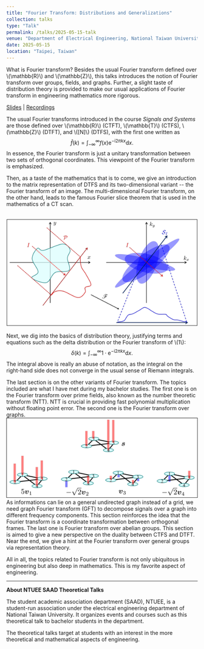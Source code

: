 ```yaml
---
title: "Fourier Transform: Distributions and Generalizations"
collection: talks
type: "Talk"
permalink: /talks/2025-05-15-talk
venue: "Department of Electrical Engineering, National Taiwan University"
date: 2025-05-15
location: "Taipei, Taiwan"
---
```


What is Fourier transform? Besides the usual Fourier transform defined over \\(\mathbb{R}\\) and \\(\mathbb{Z}\\), this talks introduces the notion of Fourier transform over groups, fields, and graphs. Further, a slight taste of distribution theory is provided to make our usual applications of Fourier transform in engineering mathematics more rigorous. 

[Slides](https://github.com/WenPerng/EESAAD_slides/blob/main/Fourier%20Transform%20Distributions%20and%20Generalizations%202025%20%5Bwritten%5D.pdf) | 
[Recordings](https://youtu.be/Jql1E0A5E70)

The usual Fourier transforms introduced in the course *Signals and Systems* are those defined over \\(\mathbb{R}\\) (CTFT), \\(\mathbb{T}\\) (CTFS), \\(\mathbb{Z}\\) (DTFT), and \\([N]\\) (DTFS), with the first one written as
$$\hat{f}(k) = \int_{-\infty}^{\infty} f(x) \mathrm{e}^{-\mathrm{i} 2\pi kx} \mathrm{d}x .$$
In essence, the Fourier transform is just a unitary transformation between two sets of orthogonal coordinates. This viewpoint of the Fourier transform is emphasized.

Then, as a taste of the mathematics that is to come, we give an introduction to the matrix representation of DTFS and its two-dimensional variant -- the Fourier transform of an image. The multi-dimensional Fourier transform, on the other hand, leads to the famous Fourier slice theorem that is used in the mathematics of a CT scan.

<br/><img src='/images/talk/2025-05-15-Fourier-slice.png'>

Next, we dig into the basics of distribution theory, justifying terms and equations such as the delta distribution or the Fourier transform of \\(1\\):
$$\delta(k) = \int_{-\infty}^{\infty} 1 \cdot \mathrm{e}^{-\mathrm{i} 2\pi kx} \mathrm{d}x.$$
The integral above is really an abuse of notation, as the integral on the right-hand side does not converge in the usual sense of Riemann integrals.

The last section is on the other variants of Fourier transform. The topics included are what I have met during my bachelor studies. The first one is on the Fourier transform over prime fields, also known as the number theoretic transform (NTT). NTT is crucial in providing fast polynomial multiplication without floating point error. The second one is the Fourier transform over graphs.
<br/><img src='/images/talk/2025-05-15-GFT.png'>
As informations can lie on a general undirected graph instead of a grid, we need graph Fourier transform (GFT) to decompose signals over a graph into different frequency components. This section reinforces the idea that the Fourier transform is a coordinate transformation between orthogonal frames. The last one is Fourier transform over abelian groups. This section is aimed to give a new perspective on the duality between CTFS and DTFT. Near the end, we give a hint at the Fourier transform over general groups via representation theory.

All in all, the topics related to Fourier transform is not only ubiquitous in engineering but also deep in mathematics. This is my favorite aspect of engineering.

---
**About NTUEE SAAD Theoretical Talks**

The student academic association department (SAAD), NTUEE, is a student-run association under the electrical engineering department of National Taiwan University. It organizes events and courses such as this theoretical talk to bachelor students in the department.

The theoretical talks target at students with an interest in the more theoretical and mathematical aspects of engineering.